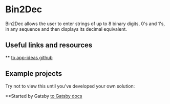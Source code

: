 # Bin2Dec

Bin2Dec allows the user to enter strings of up to 8 binary digits, 0's
and 1's, in any sequence and then displays its decimal equivalent.

## Useful links and resources

\*\* [to app-ideas github](https://github.com/florinpop17/app-ideas/blob/master/Projects/1-Beginner/Bin2Dec-App.md)

## Example projects

Try not to view this until you've developed your own solution:

\*\*Started by Gatsby [to Gatsby docs](https://www.gatsbyjs.org/docs/)
